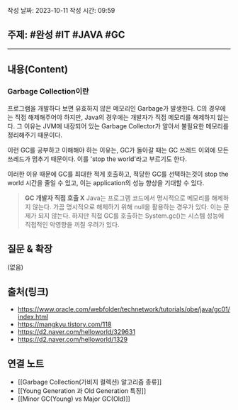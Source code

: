 작성 날짜: 2023-10-11
작성 시간: 09:59

## 주제: #완성  #IT #JAVA #GC

----
## 내용(Content)

### Garbage Collection이란

프로그램을 개발하다 보면 유효하지 않은 메모리인 Garbage가 발생한다. C의 경우에는 직접 해제해주어야 하지만, Java의 경우에는 개발자가 직접 메모리를 해제하지 않는다. 그 이유는 JVM에 내장되어 있는 Garbage Collector가 알아서 불필요한 메모리를 정리해주기 때문이다. 

이런 GC를 공부하고 이해해야 하는 이유는, GC가 돌아갈 때는 GC 쓰레드 이외에 모든 쓰레드가 멈추기 때문이다. 이를 'stop the world'라고 부르기도 한다.

이러한 이유 때문에 GC를 최대한 적게 호출하고, 적당한 GC를 선택하는것이 stop the world 시간을 줄일 수 있고, 이는 application의 성능 향상을 기대할 수 있다.


> **GC 개발자 직접 호출 X**
> Java는 프로그램 코드에서 명시적으로 메모리를 해제하지 않는다. 가끔 명시적으로 해제하기 위해 null을 활용하는 경우가 있다. 이는 문제가 되지 않는다. 하지만 직접 GC를 호출하는 System.gc()는 시스템 성능에 직접적인 악영향을 끼칠 우려가 있다.
## 질문 & 확장

(없음)

## 출처(링크)
- https://www.oracle.com/webfolder/technetwork/tutorials/obe/java/gc01/index.html
- https://mangkyu.tistory.com/118
- https://d2.naver.com/helloworld/329631
- https://d2.naver.com/helloworld/1329
## 연결 노트
- [[Garbage Collection(가비지 컬렉션) 알고리즘 종류]]
- [[Young Generation 과 Old Generation 특징]]
- [[Minor GC(Young) vs Major GC(Old)]]











